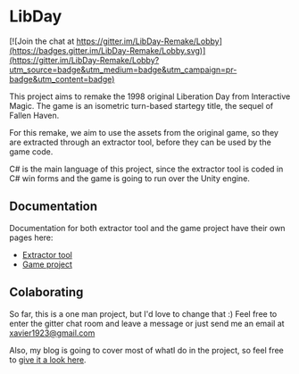 # LibDay
[![Join the chat at https://gitter.im/LibDay-Remake/Lobby](https://badges.gitter.im/LibDay-Remake/Lobby.svg)](https://gitter.im/LibDay-Remake/Lobby?utm_source=badge&utm_medium=badge&utm_campaign=pr-badge&utm_content=badge)

This project aims to remake the 1998 original Liberation Day from Interactive Magic. The game is an isometric turn-based startegy title, the sequel of Fallen Haven.

For this remake, we aim to use the assets from the original game, so they are extracted through an extractor tool, before they can be used by the game code.

C# is the main language of this project, since the extractor tool is coded in C# win forms and the game is going to run over the Unity engine.

## Documentation
Documentation for both extractor tool and the game project have their own pages here:
- [Extractor tool](Docs/ExtractorTool.md)
- [Game project](Docs/GameProject.md)

## Colaborating
So far, this is a one man project, but I'd love to change that :)
Feel free to enter the gitter chat room and leave a message or just send me an email at xavier1923@gmail.com

Also, my blog is going to cover most of whatI do in the project, so feel free to [give it a look here](https://gamesnippets.wordpress.com/).
